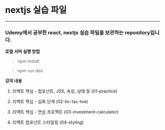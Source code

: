 # nextjs 실습 파일

---

### Udemy에서 공부한 react, nextjs 실습 파일을 보관하는 repository입니다.

**로컬 서버 실행 방법**

> npm install

> npm run dev

**강의 내용**

1. 리액트 핵심 - 컴포넌트, JSX, 속성, 상태 등 (01-practice)

2. 리액트 핵심 - 심화 단계 (02-tic-tac-toe)

3. 리액트 핵심 - 연습 프로젝트 (03-investment-calculator)

4. 리액트 컴포넌트 스타일링 (04-styling)
